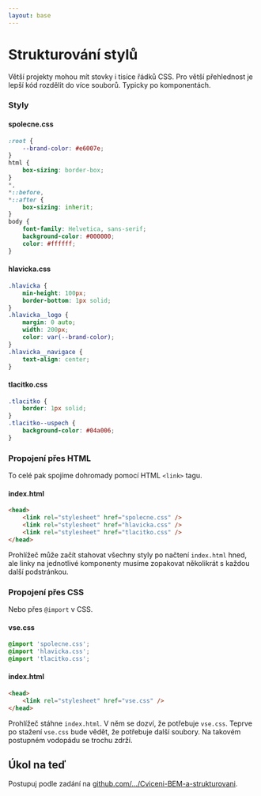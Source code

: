 ```yaml
---
layout: base
---
```


# Strukturování stylů

Větší projekty mohou mít stovky i tisíce řádků CSS. Pro větší přehlednost je lepší kód rozdělit do více souborů. Typicky po komponentách.

### Styly

#### spolecne.css

```css
:root {
	--brand-color: #e6007e;
}
html {
	box-sizing: border-box;
}
*,
*::before,
*::after {
	box-sizing: inherit;
}
body {
	font-family: Helvetica, sans-serif;
	background-color: #000000;
	color: #ffffff;
}
```

#### hlavicka.css

```css
.hlavicka {
	min-height: 100px;
	border-bottom: 1px solid;
}
.hlavicka__logo {
	margin: 0 auto;
	width: 200px;
	color: var(--brand-color);
}
.hlavicka__navigace {
	text-align: center;
}
```

#### tlacitko.css

```css
.tlacitko {
	border: 1px solid;
}
.tlacitko--uspech {
	background-color: #04a006;
}
```

### Propojení přes HTML

To celé pak spojíme dohromady pomocí HTML `<link>` tagu.

#### index.html

```html
<head>
	<link rel="stylesheet" href="spolecne.css" />
	<link rel="stylesheet" href="hlavicka.css" />
	<link rel="stylesheet" href="tlacitko.css" />
</head>
```

Prohlížeč může začít stahovat všechny styly po načtení `index.html` hned, ale linky na jednotlivé komponenty musíme zopakovat několikrát s každou další podstránkou.

### Propojení přes CSS

Nebo přes `@import` v CSS.

#### vse.css

```css
@import 'spolecne.css';
@import 'hlavicka.css';
@import 'tlacitko.css';
```

#### index.html

```html
<head>
	<link rel="stylesheet" href="vse.css" />
</head>
```

Prohlížeč stáhne `index.html`. V něm se dozví, že potřebuje `vse.css`. Teprve po stažení `vse.css` bude vědět, že potřebuje další soubory. Na takovém postupném vodopádu se trochu zdrží.

## Úkol na teď

Postupuj podle zadání na [github.com/…/Cviceni-BEM-a-strukturovani](https://github.com/Czechitas-podklady-WEB/Cviceni-BEM-a-strukturovani).
